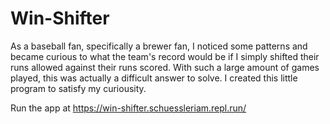 # Win-Shifter

As a baseball fan, specifically a brewer fan, I noticed some patterns and became curious to what the team's record would be if I simply shifted their runs allowed against their runs scored. With such a large amount of games played, this was actually a difficult answer to solve. I created this little program to satisfy my curiousity.

Run the app at https://win-shifter.schuessleriam.repl.run/
